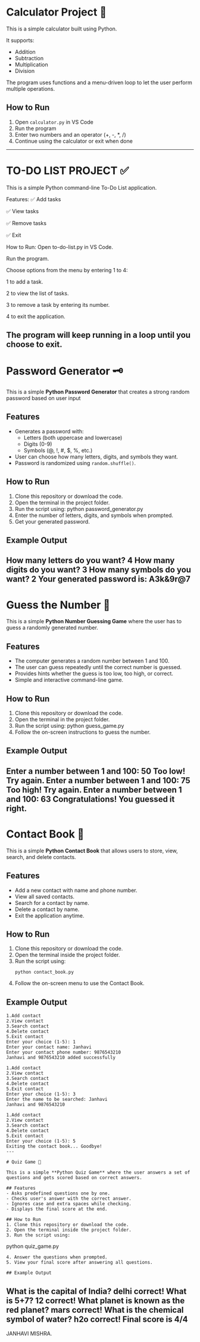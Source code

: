 # Calculator Project 🧮

This is a simple calculator built using Python.

It supports:
- Addition
- Subtraction
- Multiplication
- Division

The program uses functions and a menu-driven loop to let the user perform multiple operations.

## How to Run

1. Open `calculator.py` in VS Code
2. Run the program
3. Enter two numbers and an operator (+, -, *, /)
4. Continue using the calculator or exit when done
---

# TO-DO LIST PROJECT ✅

This is a simple Python command-line To-Do List application.

Features:
✅ Add tasks

✅ View tasks

✅ Remove tasks

✅ Exit

How to Run:
Open to-do-list.py in VS Code.

Run the program.

Choose options from the menu by entering 1 to 4:

1 to add a task.

2 to view the list of tasks.

3 to remove a task by entering its number.

4 to exit the application.

The program will keep running in a loop until you choose to exit.
---

# Password Generator 🗝️

This is a simple **Python Password Generator** that creates a strong random password based on user input
## Features
- Generates a password with:
  - Letters (both uppercase and lowercase)
  - Digits (0-9)
  - Symbols (@, !, #, $, %, etc.)
- User can choose how many letters, digits, and symbols they want.
- Password is randomized using `random.shuffle()`.

## How to Run
1. Clone this repository or download the code.
2. Open the terminal in the project folder.
3. Run the script using: python password_generator.py
4. Enter the number of letters, digits, and symbols when prompted.
5. Get your generated password.

## Example Output
How many letters do you want? 4
How many digits do you want? 3
How many symbols do you want? 2
Your generated password is: A3k&9r@7
---
# Guess the Number 🎯

This is a simple **Python Number Guessing Game** where the user has to guess a randomly generated number.

## Features
- The computer generates a random number between 1 and 100.
- The user can guess repeatedly until the correct number is guessed.
- Provides hints whether the guess is too low, too high, or correct.
- Simple and interactive command-line game.

## How to Run
1. Clone this repository or download the code.
2. Open the terminal in the project folder.
3. Run the script using: python guess_game.py
4. Follow the on-screen instructions to guess the number.

## Example Output
Enter a number between 1 and 100: 50
Too low! Try again.
Enter a number between 1 and 100: 75
Too high! Try again.
Enter a number between 1 and 100: 63
Congratulations! You guessed it right.
---
# Contact Book 📒

This is a simple **Python Contact Book** that allows users to store, view, search, and delete contacts.

## Features
- Add a new contact with name and phone number.
- View all saved contacts.
- Search for a contact by name.
- Delete a contact by name.
- Exit the application anytime.

## How to Run
1. Clone this repository or download the code.
2. Open the terminal inside the project folder.
3. Run the script using:
   ```
   python contact_book.py
   ```
4. Follow the on-screen menu to use the Contact Book.

## Example Output
```
1.Add contact
2.View contact
3.Search contact
4.Delete contact
5.Exit contact
Enter your choice (1-5): 1
Enter your contact name: Janhavi
Enter your contact phone number: 9876543210
Janhavi and 9876543210 added successfully

1.Add contact
2.View contact
3.Search contact
4.Delete contact
5.Exit contact
Enter your choice (1-5): 3
Enter the name to be searched: Janhavi
Janhavi and 9876543210

1.Add contact
2.View contact
3.Search contact
4.Delete contact
5.Exit contact
Enter your choice (1-5): 5
Exiting the contact book... Goodbye!
---

# Quiz Game 📝

This is a simple **Python Quiz Game** where the user answers a set of questions and gets scored based on correct answers.

## Features
- Asks predefined questions one by one.
- Checks user's answer with the correct answer.
- Ignores case and extra spaces while checking.
- Displays the final score at the end.

## How to Run
1. Clone this repository or download the code.
2. Open the terminal inside the project folder.
3. Run the script using:
   ```
   python quiz_game.py
   ```
4. Answer the questions when prompted.
5. View your final score after answering all questions.

## Example Output
```
What is the capital of India? delhi
correct!
What is 5+7? 12
correct!
What planet is known as the red planet? mars
correct!
What is the chemical symbol of water? h2o
correct!
Final score is 4/4
---
JANHAVI MISHRA.

